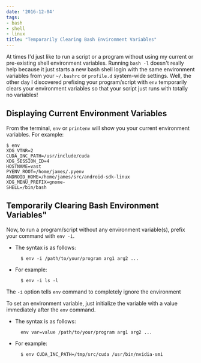 ```yaml
---
date: '2016-12-04'
tags:
- bash
- shell
- linux
title: "Temporarily Clearing Bash Environment Variables"
---
```



At times I'd just like to run a script or a program without using my current or pre-existing shell environment variables. Running `bash -l` doesn't really help because it just starts a new bash shell login with the same environment variables from your `~/.bashrc` or `profile.d` system-wide settings. Well, the other day I discovered prefixing your program/script with `env` temporarily clears your environment variables so that your script just runs with totally no variables!
<!--more-->


## Displaying Current Environment Variables

From the terminal, `env` or `printenv` will show you your current environment variables. For example:

```
$ env
XDG_VTNR=2
CUDA_INC_PATH=/usr/include/cuda
XDG_SESSION_ID=4
HOSTNAME=vast
PYENV_ROOT=/home/james/.pyenv
ANDROID_HOME=/home/james/src/android-sdk-linux
XDG_MENU_PREFIX=gnome-
SHELL=/bin/bash
```

## Temporarily Clearing Bash Environment Variables"

Now, to run a program/script without any environment variable(s), prefix your command with `env -i`.

- The syntax is as follows:

        $ env -i /path/to/your/program arg1 arg2 ...

- For example:

        $ env -i ls -l

The `-i` option tells `env` command to completely ignore the environment

To set an environment variable, just initialize the variable with a value immediately after the `env` command.

- The syntax is as follows:

        env var=value /path/to/your/program arg1 arg2 ...

- For example:

        $ env CUDA_INC_PATH=/tmp/src/cuda /usr/bin/nvidia-smi
